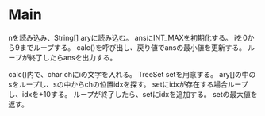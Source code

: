 # Main
nを読み込み、String[] aryに読み込む。
ansにINT\_MAXを初期化する。
iを0から9までループする。
calc()を呼び出し、戻り値でansの最小値を更新する。
ループが終了したらansを出力する。

calc()内で、char chにiの文字を入れる。
TreeSet<Integer> setを用意する。
ary\[\]の中のsをループし、sの中からchの位置idxを探す。
setにidxが存在する場合ループし、idxを+10する。
ループが終了したら、setにidxを追加する。
setの最大値を返す。
